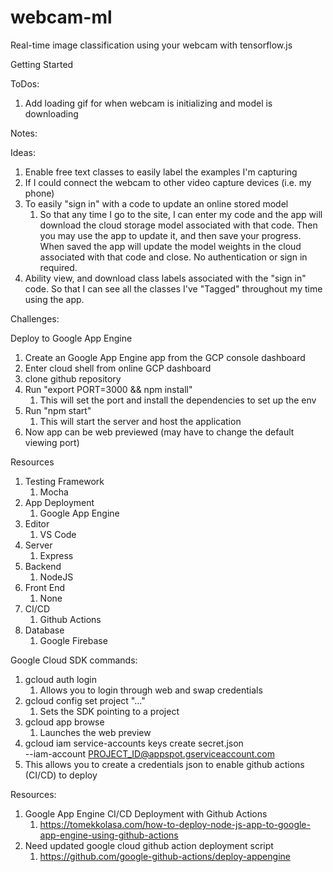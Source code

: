 # webcam-ml
Real-time image classification using your webcam with tensorflow.js

Getting Started


ToDos:
1. Add loading gif for when webcam is initializing and model is downloading

Notes:

Ideas:
1. Enable free text classes to easily label the examples I'm capturing
2. If I could connect the webcam to other video capture devices (i.e. my phone)
3. To easily "sign in" with a code to update an online stored model
   1. So that any time I go to the site, I can enter my code and the app will download the cloud storage model associated with that code. Then you may use the app to update it, and then save your progress. When saved the app will update the model weights in the cloud associated with that code and close. No authentication or sign in required.
4. Ability view, and download class labels associated with the "sign in" code. So that I can see all the classes I've "Tagged" throughout my time using the app.


Challenges:


Deploy to Google App Engine
1. Create an Google App Engine app from the GCP console dashboard
2. Enter cloud shell from online GCP dashboard
3. clone github repository
4. Run "export PORT=3000 && npm install"
   1. This will set the port and install the dependencies to set up the env
5. Run "npm start"
   1. This will start the server and host the application
6. Now app can be web previewed (may have to change the default viewing port)


Resources
1. Testing Framework
   1. Mocha
2. App Deployment
   1. Google App Engine
3. Editor
   1. VS Code
4. Server
   1. Express
5. Backend
   1. NodeJS
6. Front End
   1. None
7. CI/CD
   1. Github Actions
8. Database
   1. Google Firebase




Google Cloud SDK commands:
1. gcloud auth login
   1. Allows you to login through web and swap credentials
2. gcloud config set project "..."
   1. Sets the SDK pointing to a project
3. gcloud app browse
   1. Launches the web preview
4. gcloud iam service-accounts keys create secret.json \
       --iam-account PROJECT_ID@appspot.gserviceaccount.com
  1. This allows you to create a credentials json to enable github actions (CI/CD) to deploy


Resources:
1. Google App Engine CI/CD Deployment with Github Actions
   1. https://tomekkolasa.com/how-to-deploy-node-js-app-to-google-app-engine-using-github-actions
2. Need updated google cloud github action deployment script
   1. https://github.com/google-github-actions/deploy-appengine